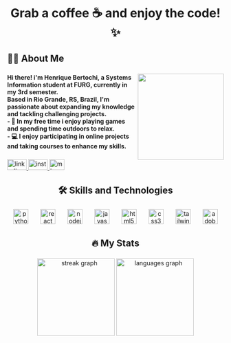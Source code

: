 <h1 align="center">Grab a coffee ☕ and enjoy the code!✨</h1>

###

<h2 align="left">👩‍💻  About Me</h2>

###

<img align="right" height="200" src="https://github.com/user-attachments/assets/fe294f5c-81bf-4a80-9a5d-339fe1871356"  />

###

<h4 align="left">Hi there! i'm Henrique Bertochi, a Systems Information student at FURG, currently in my 3rd semester.<br>Based in Rio Grande, RS, Brazil, I'm passionate about expanding my knowledge and tackling challenging projects.<br>- 🌳 In my free time i enjoy playing games and spending time outdoors to relax.<br>- 💻 I enjoy participating in online projects and taking courses to enhance my skills.</h4>

###

<div align="left">
  <a href="https://www.linkedin.com/in/henrique-bertochi-grigol-6270b327a/" target="_blank">
    <img src="https://raw.githubusercontent.com/maurodesouza/profile-readme-generator/master/src/assets/icons/social/linkedin/default.svg" width="45" height="25" alt="linkedin logo"  />
  </a>
  <a href="https://www.instagram.com/_henriquebg/" target="_blank">
    <img src="https://raw.githubusercontent.com/maurodesouza/profile-readme-generator/master/src/assets/icons/social/instagram/default.svg" width="45" height="25" alt="instagram logo"  />
  </a>
  <a href="mailto:henriquebg.bg@outlook.com">
    <img src="https://upload.wikimedia.org/wikipedia/commons/thumb/9/94/Microsoft_Office_Outlook_%282013%E2%80%932019%29.svg/2048px-Microsoft_Office_Outlook_%282013%E2%80%932019%29.svg.png" alt="microsoft-outlook logo" width="35" height="25" target="_blank">
  </a>
</div>

###

<h2 align="center">🛠 Skills and Technologies</h2>

###

<div align="center">
  <img src="https://skillicons.dev/icons?i=py" height="35" alt="python logo"  />
  <img width="20" />
  <img src="https://skillicons.dev/icons?i=react" height="35" alt="react logo"  />
  <img width="20" />
  <img src="https://skillicons.dev/icons?i=nodejs" height="35" alt="nodejs logo"  />
  <img width="20" />
  <img src="https://skillicons.dev/icons?i=js" height="35" alt="javascript logo"  />
  <img width="20" />
  <img src="https://cdn.jsdelivr.net/gh/devicons/devicon/icons/html5/html5-original.svg" height="35" alt="html5 logo"  />
  <img width="20" />
  <img src="https://skillicons.dev/icons?i=css" height="35" alt="css3 logo"  />
  <img width="20" />
  <img src="https://skillicons.dev/icons?i=tailwind" height="35" alt="tailwindcss logo"  />
  <img width="20" />
  <img src="https://skillicons.dev/icons?i=ps" height="35" alt="adobephotoshop logo"  />
</div>

###

<h2 align="center">🔥 My Stats</h2>

###

<div align="center">
  <img src="https://streak-stats.demolab.com?user=henriquebertochi&locale=en&mode=daily&theme=dark&hide_border=false&border_radius=5&order=3" height="180" alt="streak graph"  />
  <img src="https://github-readme-stats.vercel.app/api/top-langs?username=henriquebertochi&locale=en&hide_title=false&layout=compact&card_width=320&langs_count=6&theme=dark&hide_border=false&order=2" height="180" alt="languages graph"  />
</div>

###
